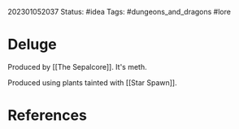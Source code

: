 202301052037
Status: #idea
Tags: #dungeons_and_dragons #lore 

# Deluge
Produced by [[The Sepalcore]]. It's meth.

Produced using plants tainted with [[Star Spawn]].

# References

